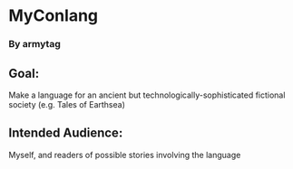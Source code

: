 # MyConlang

### By armytag

## Goal:

Make a language for an ancient but technologically-sophisticated fictional society (e.g. Tales of Earthsea)

## Intended Audience:

Myself, and readers of possible stories involving the language
